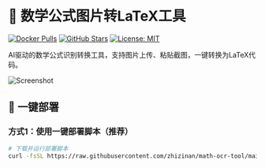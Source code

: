 # 📐 数学公式图片转LaTeX工具

[![Docker Pulls](https://img.shields.io/docker/pulls/zhizinan/math-ocr-tool.svg)](https://hub.docker.com/r/zhizinan/math-ocr-tool)
[![GitHub Stars](https://img.shields.io/github/stars/zhizinan/math-ocr-tool.svg)](https://github.com/zhizinan/math-ocr-tool/stargazers)
[![License: MIT](https://img.shields.io/badge/License-MIT-yellow.svg)](https://opensource.org/licenses/MIT)

AI驱动的数学公式识别转换工具，支持图片上传、粘贴截图，一键转换为LaTeX代码。

![Screenshot](https://raw.githubusercontent.com/zhizinan/math-ocr-tool/main/screenshot.png) <!-- 你需要上传一张截图到GitHub -->

## 🚀 一键部署

### 方式1：使用一键部署脚本（推荐）

```bash
# 下载并运行部署脚本
curl -fsSL https://raw.githubusercontent.com/zhizinan/math-ocr-tool/main/deploy.sh | bash

